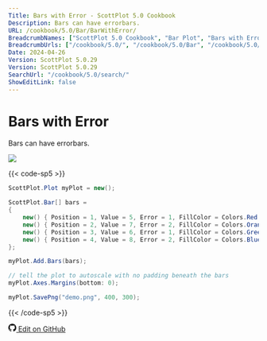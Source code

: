 ```yaml
---
Title: Bars with Error - ScottPlot 5.0 Cookbook
Description: Bars can have errorbars.
URL: /cookbook/5.0/Bar/BarWithError/
BreadcrumbNames: ["ScottPlot 5.0 Cookbook", "Bar Plot", "Bars with Error"]
BreadcrumbUrls: ["/cookbook/5.0/", "/cookbook/5.0/Bar", "/cookbook/5.0/Bar/BarWithError"]
Date: 2024-04-26
Version: ScottPlot 5.0.29
Version: ScottPlot 5.0.29
SearchUrl: "/cookbook/5.0/search/"
ShowEditLink: false
---
```


# Bars with Error


Bars can have errorbars.

[![](/cookbook/5.0/images/BarWithError.png?240426090552)](/cookbook/5.0/images/BarWithError.png?240426090552)

{{< code-sp5 >}}

```cs
ScottPlot.Plot myPlot = new();

ScottPlot.Bar[] bars =
{
    new() { Position = 1, Value = 5, Error = 1, FillColor = Colors.Red },
    new() { Position = 2, Value = 7, Error = 2, FillColor = Colors.Orange },
    new() { Position = 3, Value = 6, Error = 1, FillColor = Colors.Green },
    new() { Position = 4, Value = 8, Error = 2, FillColor = Colors.Blue },
};

myPlot.Add.Bars(bars);

// tell the plot to autoscale with no padding beneath the bars
myPlot.Axes.Margins(bottom: 0);

myPlot.SavePng("demo.png", 400, 300);

```

{{< /code-sp5 >}}

<a href='https://github.com/ScottPlot/ScottPlot/blob/main/src/ScottPlot5/ScottPlot5%20Cookbook/Recipes/PlotTypes/Bar.cs'><svg xmlns="http://www.w3.org/2000/svg" width="16" height="16" fill="currentColor" class="mb-1 bi bi-github" viewBox="0 0 16 16">
  <path d="M8 0C3.58 0 0 3.58 0 8c0 3.54 2.29 6.53 5.47 7.59.4.07.55-.17.55-.38 0-.19-.01-.82-.01-1.49-2.01.37-2.53-.49-2.69-.94-.09-.23-.48-.94-.82-1.13-.28-.15-.68-.52-.01-.53.63-.01 1.08.58 1.23.82.72 1.21 1.87.87 2.33.66.07-.52.28-.87.51-1.07-1.78-.2-3.64-.89-3.64-3.95 0-.87.31-1.59.82-2.15-.08-.2-.36-1.02.08-2.12 0 0 .67-.21 2.2.82.64-.18 1.32-.27 2-.27s1.36.09 2 .27c1.53-1.04 2.2-.82 2.2-.82.44 1.1.16 1.92.08 2.12.51.56.82 1.27.82 2.15 0 3.07-1.87 3.75-3.65 3.95.29.25.54.73.54 1.48 0 1.07-.01 1.93-.01 2.2 0 .21.15.46.55.38A8.01 8.01 0 0 0 16 8c0-4.42-3.58-8-8-8"/>
</svg> Edit on GitHub</a>


